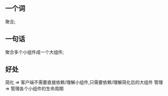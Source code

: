 ## 一个词
聚合;

## 一句话
聚合多个小组件成一个大组件;

## 好处
简化 => 客户端不需要直接依赖/理解小组件,只需要依赖/理解简化后的大组件
管理 => 管理各个小组件的生命周期 


